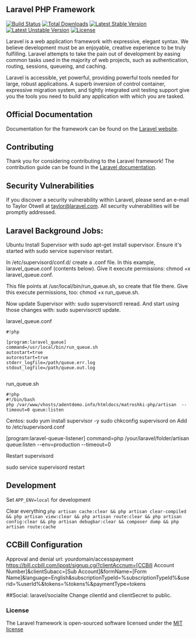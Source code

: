 ## Laravel PHP Framework

[![Build Status](https://travis-ci.org/laravel/framework.svg)](https://travis-ci.org/laravel/framework)
[![Total Downloads](https://poser.pugx.org/laravel/framework/d/total.svg)](https://packagist.org/packages/laravel/framework)
[![Latest Stable Version](https://poser.pugx.org/laravel/framework/v/stable.svg)](https://packagist.org/packages/laravel/framework)
[![Latest Unstable Version](https://poser.pugx.org/laravel/framework/v/unstable.svg)](https://packagist.org/packages/laravel/framework)
[![License](https://poser.pugx.org/laravel/framework/license.svg)](https://packagist.org/packages/laravel/framework)

Laravel is a web application framework with expressive, elegant syntax. We believe development must be an enjoyable, creative experience to be truly fulfilling. Laravel attempts to take the pain out of development by easing common tasks used in the majority of web projects, such as authentication, routing, sessions, queueing, and caching.

Laravel is accessible, yet powerful, providing powerful tools needed for large, robust applications. A superb inversion of control container, expressive migration system, and tightly integrated unit testing support give you the tools you need to build any application with which you are tasked.

## Official Documentation

Documentation for the framework can be found on the [Laravel website](http://laravel.com/docs).

## Contributing

Thank you for considering contributing to the Laravel framework! The contribution guide can be found in the [Laravel documentation](http://laravel.com/docs/contributions).

## Security Vulnerabilities

If you discover a security vulnerability within Laravel, please send an e-mail to Taylor Otwell at taylor@laravel.com. All security vulnerabilities will be promptly addressed.


## Laravel Background Jobs:
Ubuntu
Install Supervisor with sudo apt-get install supervisor. Ensure it's started with sudo service supervisor restart.

In /etc/supervisord/conf.d/ create a .conf file. In this example, laravel_queue.conf (contents below). Give it execute permissions: chmod +x laravel_queue.conf.

This file points at /usr/local/bin/run_queue.sh, so create that file there. Give this execute permissions, too: chmod +x run_queue.sh.

Now update Supervisor with: sudo supervisorctl reread. And start using those changes with: sudo supervisorctl update.

laravel_queue.conf
```
#!php

[program:laravel_queue]
command=/usr/local/bin/run_queue.sh
autostart=true
autorestart=true
stderr_logfile=/path/queue.err.log
stdout_logfile=/path/queue.out.log


```

run_queue.sh

```
#!php
#!/bin/bash
php /var/www/vhosts/adentdemo.info/htmldocs/matroshki-php/artisan  --timeout=0 queue:listen

```
Centos:
sudo yum install supervisor -y
sudo chkconfig supervisord on
Add to /etc/supervisord.conf

[program:laravel-queue-listener]
command=php /your/laravel/folder/artisan queue:listen --env=production --timeout=0

Restart supervisord

sudo service supervisord restart

## Development
Set `APP_ENV=local` for development

Clear everything
`php artisan cache:clear && php artisan clear-compiled && php artisan view:clear && php artisan route:clear && php artisan config:clear && php artisan debugbar:clear && composer dump && php artisan route:cache`

## CCBill Configuration
Approval and denial url: yourdomain/accesspayment
https://bill.ccbill.com/jpost/signup.cgi?clientAccnum=[CCBill Account Number]&clientSubacc=[Sub Account]&formName=[Form Name]&language=English&subscriptionTypeId=%subscriptionTypeId%&userid=%userId%&tokens=%tokens%&paymentType=tokens

##Social: laravel/socialite
Change clientId and clientSecret to public.

### License

The Laravel framework is open-sourced software licensed under the [MIT license](http://opensource.org/licenses/MIT)
